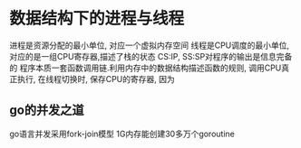 # 数据结构下的进程与线程

进程是资源分配的最小单位, 对应一个虚拟内存空间
线程是CPU调度的最小单位, 对应的是一组CPU寄存器,描述了栈的状态
CS:IP, SS:SP对程序的输出是信息完备的
程序本质一套函数调用链.利用内存中的数据结构描述函数的规则, 调用CPU真正执行, 
在线程切换时, 保存CPU的寄存器, 因为

## go的并发之道
go语言并发采用fork-join模型
1G内存能创建30多万个goroutine
